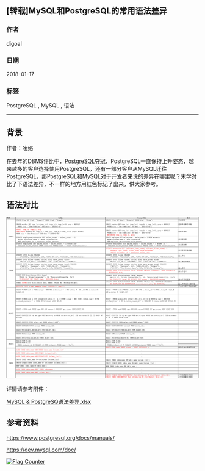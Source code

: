 ## [转载]MySQL和PostgreSQL的常用语法差异      
                              
### 作者                              
digoal                              
                              
### 日期                              
2018-01-17                             
                              
### 标签                              
PostgreSQL , MySQL , 语法       
                              
----                              
                              
## 背景            
作者：凌络      
      
在去年的DBMS评比中，[PostgreSQL夺冠](https://mp.weixin.qq.com/s/Shs5kiQ6vM7gj7KAXCNelA)，PostgreSQL一直保持上升姿态，越来越多的客户选择使用PostgreSQL，还有一部分客户从MySQL迁往PostgreSQL，那PostgreSQL和MySQL对于开发者来说的差异在哪里呢？末学对比了下语法差异，不一样的地方用红色标记了出来，供大家参考。   
      
## 语法对比      
![pic](20180117_02_pic_001.png)      
      
详情请参考附件：   
   
[MySQL & PostgreSQ语法差异.xlsx](20180117_02_doc_001.xlsx)      
      
## 参考资料      
https://www.postgresql.org/docs/manuals/    
   
https://dev.mysql.com/doc/   
  
<a rel="nofollow" href="http://info.flagcounter.com/h9V1"  ><img src="http://s03.flagcounter.com/count/h9V1/bg_FFFFFF/txt_000000/border_CCCCCC/columns_2/maxflags_12/viewers_0/labels_0/pageviews_0/flags_0/"  alt="Flag Counter"  border="0"  ></a>  
  

